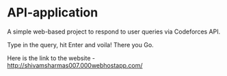 # API-application
A simple web-based project to respond to user queries via Codeforces API. 

Type in the query, hit Enter and voila! There you Go. 

Here is the link to the website - http://shivamsharmas007.000webhostapp.com/